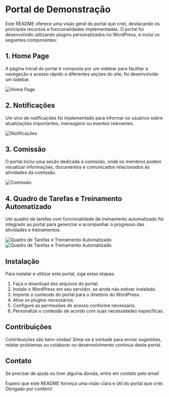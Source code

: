 # Portal de Demonstração

Este README oferece uma visão geral do portal que criei, destacando os principais recursos e funcionalidades implementadas. O portal foi desenvolvido utilizando plugins personalizados no WordPress, e inclui os seguintes componentes:

## 1. Home Page

A página inicial do portal é composta por um sidebar para facilitar a navegação e acesso rápido a diferentes seções do site, foi desenvolvido um sidebar. 

![Home Page](https://inovetime.com.br/wp-content/uploads/screencapture-inovetime-br-2024-03-21-16_03_18.png)

## 2. Notificações

Um sino de notificações foi implementado para informar os usuários sobre atualizações importantes, mensagens ou eventos relevantes.

![Notificações](https://inovetime.com.br/wp-content/uploads/Captura-de-tela-2024-03-21-160713-jpg.webp)

## 3. Comissão

O portal inclui uma seção dedicada à comissão, onde os membros podem visualizar informações, documentos e comunicados relacionados às atividades da comissão.

![Comissão](https://inovetime.com.br/wp-content/uploads/screencapture-inovetime-br-comissao-2024-03-21-16_12_07.png)

## 4. Quadro de Tarefas e Treinamento Automatizado

Um quadro de tarefas com funcionalidade de treinamento automatizado foi integrado ao portal para gerenciar e acompanhar o progresso das atividades e treinamentos.

![Quadro de Tarefas e Treinamento Automatizado](https://inovetime.com.br/wp-content/uploads/Captura-de-tela-2024-03-21-161609-jpg.webp) 
![Quadro de Tarefas e Treinamento Automatizado](https://inovetime.com.br/wp-content/uploads/Captura-de-tela-2024-03-21-161839-jpg.webp)

## Instalação

Para instalar e utilizar este portal, siga estas etapas:

1. Faça o download dos arquivos do portal.
2. Instale o WordPress em seu servidor, se ainda não estiver instalado.
3. Importe o conteúdo do portal para o diretório do WordPress.
4. Ative os plugins necessários.
5. Configure as permissões de acesso conforme necessário.
6. Personalize o conteúdo de acordo com suas necessidades específicas.

## Contribuições

Contribuições são bem-vindas! Sinta-se à vontade para enviar sugestões, relatar problemas ou colaborar no desenvolvimento contínuo deste portal.

## Contato

Se precisar de ajuda ou tiver alguma dúvida, entre em contato pelo email 

Espero que este README forneça uma visão clara e útil do portal que criei. Obrigado por conferir!
